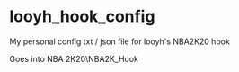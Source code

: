 # looyh_hook_config
My personal config txt / json file for looyh's NBA2K20 hook

Goes into 
NBA 2K20\NBA2K_Hook
